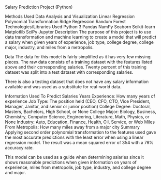 Salary Prediction Project (Python)

Methods Used
Data Analysis and Visualization
Linear Regression
Polynomial Transformation
Ridge Regression
Random Forest
Technologies/Libraries Used
Python 3
Pandas
NumPy
Seaborn
Scikit-learn
Matplotlib
SciPy
Jupyter
Description
The purpose of this project is to use data transformation and machine learning to create a model that will predict a salary when given years of experience, job type, college degree, college major, industry, and miles from a metropolis.

Data
The data for this model is fairly simplified as it has very few missing pieces. The raw data consists of a training dataset with the features listed above and their corresponding salaries. Twenty percent of this training dataset was split into a test dataset with corresponding salaries.

There is also a testing dataset that does not have any salary information available and was used as a substitute for real-world data.

Information Used To Predict Salaries
Years Experience: How many years of experience
Job Type: The position held (CEO, CFO, CTO, Vice President, Manager, Janitor, and senior or junior position)
College Degree: Doctoral, Masters, Bachelors, High School, or None
College Major: Biology, Business, Chemistry, Computer Science, Engineering, Literature, Math, Physics, or None
Industry: Auto, Education, Finance, Health, Oil, Service, or Web
Miles From Metropolis: How many miles away from a major city
Summary
Applying second order polynomial transformation to the features used gave the most accurate predictions with the least error when using a linear regression model. The result was a mean squared error of 354 with a 76% accuracy rate.

This model can be used as a guide when determining salaries since it shows reasonable predictions when given information on years of experience, miles from metropolis, job type, industry, and college degree and major.
